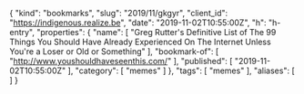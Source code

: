 {
  "kind": "bookmarks",
  "slug": "2019/11/gkgyr",
  "client_id": "https://indigenous.realize.be",
  "date": "2019-11-02T10:55:00Z",
  "h": "h-entry",
  "properties": {
    "name": [
      "Greg Rutter's Definitive List of The 99 Things You Should Have Already Experienced On The Internet Unless You're a Loser or Old or Something"
    ],
    "bookmark-of": [
      "http://www.youshouldhaveseenthis.com/"
    ],
    "published": [
      "2019-11-02T10:55:00Z"
    ],
    "category": [
      "memes"
    ]
  },
  "tags": [
    "memes"
  ],
  "aliases": [
  ]
}
